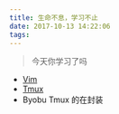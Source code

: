 ```yaml
---
title: 生命不息，学习不止
date: 2017-10-13 14:22:06
tags:
---
```

> 今天你学习了吗
<!-- more -->

- [Vim](/vim)
- [Tmux](/tmux)
- Byobu Tmux 的在封装
